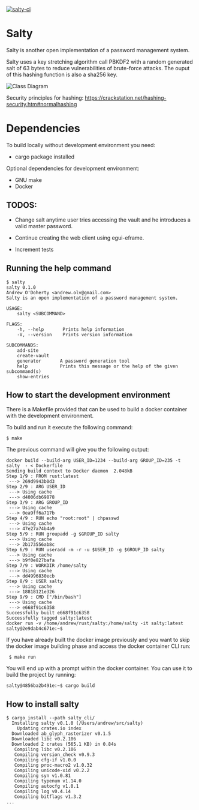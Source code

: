 [![salty-ci](https://github.com/andrw85/salty/actions/workflows/rust.yml/badge.svg)](https://github.com/andrw85/salty/actions/workflows/rust.yml)

# Salty
Salty is another open implementation of a password management system.


Salty uses a key stretching algorithm call PBKDF2 with a random generated salt of 63 bytes to reduce vulnerabilities of brute-force attacks. The ouput of this hashing function is also a sha256 key.

![Class Diagram](http://www.plantuml.com/plantuml/proxy?cache=no&src=https://raw.githubusercontent.com/andrw85/salty/main/uml/architecture.puml)

Security principles for hashing: https://crackstation.net/hashing-security.htm#normalhashing

# Dependencies

To build locally without development environment you need:

- cargo package installed

Optional dependencies for development environment:

- GNU make
- Docker

## TODOS:

- Change salt anytime user tries accessing the vault and he introduces a valid master password.

- Continue creating the web client using egui-eframe.

- Increment tests

## Running the help command

```
$ salty
salty 0.1.0
Andrew O'Doherty <andrew.olv@gmail.com>
Salty is an open implementation of a password management system.

USAGE:
    salty <SUBCOMMAND>

FLAGS:
    -h, --help       Prints help information
    -V, --version    Prints version information

SUBCOMMANDS:
    add-site
    create-vault
    generator       A password generation tool
    help            Prints this message or the help of the given subcommand(s)
    show-entries
```

## How to start the development environment

There is a Makefile provided that can be used to build a docker container with the development environment.

To build and run it execute the following command:
```
$ make
```
The previous command will give you the following output:
```
docker build --build-arg USER_ID=1234 --build-arg GROUP_ID=235 -t salty  - < Dockerfile
Sending build context to Docker daemon  2.048kB
Step 1/9 : FROM rust:latest
 ---> 269d9943b0d3
Step 2/9 : ARG USER_ID
 ---> Using cache
 ---> d4006db69878
Step 3/9 : ARG GROUP_ID
 ---> Using cache
 ---> 0ea9ff6a717b
Step 4/9 : RUN echo "root:root" | chpasswd
 ---> Using cache
 ---> 47e27a74b4a9
Step 5/9 : RUN groupadd -g $GROUP_ID salty
 ---> Using cache
 ---> 2b173556ab8c
Step 6/9 : RUN useradd -m -r -u $USER_ID -g $GROUP_ID salty
 ---> Using cache
 ---> b9f0e827bafa
Step 7/9 : WORKDIR /home/salty
 ---> Using cache
 ---> dd4996830ecb
Step 8/9 : USER salty
 ---> Using cache
 ---> 18818121e326
Step 9/9 : CMD ["/bin/bash"]
 ---> Using cache
 ---> e668f91c6358
Successfully built e668f91c6358
Successfully tagged salty:latest
docker run -v /home/andrew/rust/salty:/home/salty -it salty:latest
salty@2e9dab4c671e:~$
```

If you have already built the docker image previously and you want to skip the docker image building phase and access the docker container CLI run:

```
 $ make run
```
You will end up with a prompt within the docker container. You can use it to build the project by running:

```
salty@4856ba2b491e:~$ cargo build
```
## How to install salty

```
$ cargo install --path salty_cli/
  Installing salty v0.1.0 (/Users/andrew/src/salty)
    Updating crates.io index
  Downloaded ab_glyph_rasterizer v0.1.5
  Downloaded libc v0.2.106
  Downloaded 2 crates (565.1 KB) in 0.84s
   Compiling libc v0.2.106
   Compiling version_check v0.9.3
   Compiling cfg-if v1.0.0
   Compiling proc-macro2 v1.0.32
   Compiling unicode-xid v0.2.2
   Compiling syn v1.0.81
   Compiling typenum v1.14.0
   Compiling autocfg v1.0.1
   Compiling log v0.4.14
   Compiling bitflags v1.3.2
...
```
